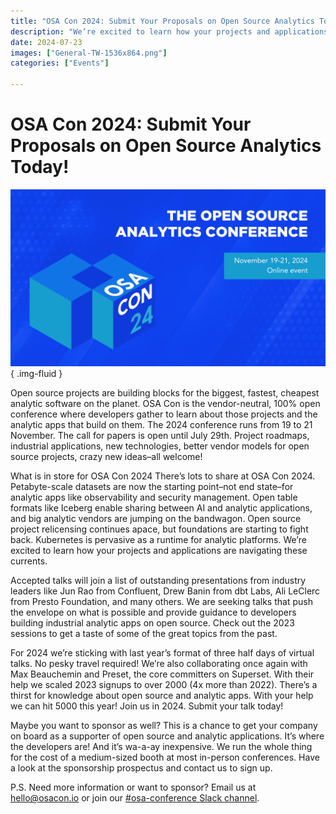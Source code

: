 ```yaml
---
title: "OSA Con 2024: Submit Your Proposals on Open Source Analytics Today!"
description: "We’re excited to learn how your projects and applications are navigating these currents!"
date: 2024-07-23
images: ["General-TW-1536x864.png"]
categories: ["Events"]

---
```


# OSA Con 2024: Submit Your Proposals on Open Source Analytics Today!

![OSA CON 2024](General-TW-1536x864.png)
{ .img-fluid }

Open source projects are building blocks for the biggest, fastest, cheapest analytic software on the planet. OSA Con is the vendor-neutral, 100% open conference where developers gather to learn about those projects and the analytic apps that build on them. The 2024 conference runs from 19 to 21 November. The call for papers is open until July 29th. Project roadmaps, industrial applications, new technologies, better vendor models for open source projects, crazy new ideas–all welcome!

What is in store for OSA Con 2024
There’s lots to share at OSA Con 2024. Petabyte-scale datasets are now the starting point–not end state–for analytic apps like observability and security management. Open table formats like Iceberg enable sharing between AI and analytic applications, and big analytic vendors are jumping on the bandwagon. Open source project relicensing continues apace, but foundations are starting to fight back. Kubernetes is pervasive as a runtime for analytic platforms. We’re excited to learn how your projects and applications are navigating these currents. 

Accepted talks will join a list of outstanding presentations from industry leaders like Jun Rao from Confluent, Drew Banin from dbt Labs, Ali LeClerc from Presto Foundation, and many others. We are seeking talks that push the envelope on what is possible and provide guidance to developers building industrial analytic apps on open source. Check out the 2023 sessions to get a taste of some of the great topics from the past. 

For 2024 we’re sticking with last year’s format of three half days of virtual talks. No pesky travel required! We’re also collaborating once again with Max Beauchemin and Preset, the core committers on Superset. With their help we scaled 2023 signups to over 2000 (4x more than 2022). There’s a thirst for knowledge about open source and analytic apps. With your help we can hit 5000 this year! Join us in 2024. Submit your talk today!

Maybe you want to sponsor as well? This is a chance to get your company on board as a supporter of open source and analytic applications. It’s where the developers are! And it’s wa-a-ay inexpensive. We run the whole thing for the cost of a medium-sized booth at most in-person conferences. Have a look at the sponsorship prospectus and contact us to sign up. 

P.S. Need more information or want to sponsor? Email us at hello@osacon.io or join our [#osa-conference Slack channel](https://osacommunityworkspace.slack.com/). 
